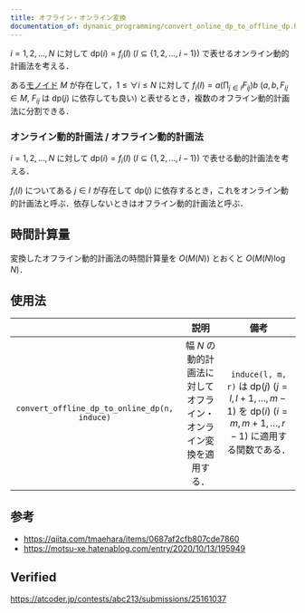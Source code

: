```yaml
---
title: オフライン・オンライン変換
documentation_of: dynamic_programming/convert_online_dp_to_offline_dp.hpp
---
```


$i = 1, 2, \ldots, N$ に対して $\mathrm{dp}(i) = f_i(I) \ (I \subseteq \lbrace 1, 2, \ldots, i - 1 \rbrace)$ で表せるオンライン動的計画法を考える．

ある[モノイド](../../.verify-helper/docs/static/algebraic_structure.md) $M$ が存在して，$1 \leq \forall i \leq N$ に対して $f_i(I) = a(\prod_{j \in I} F_{ij})b \ (a, b, F_{ij} \in M,\ F_{ij} \text{ は } \mathrm{dp}(j) \text{ に依存しても良い})$ と表せるとき，複数のオフライン動的計画法に分割できる．


### オンライン動的計画法 / オフライン動的計画法

$i = 1, 2, \ldots, N$ に対して $\mathrm{dp}(i) = f_i(I) \ (I \subseteq \lbrace 1, 2, \ldots, i - 1 \rbrace)$ で表せる動的計画法を考える．

$f_i(I)$ についてある $j \in I$ が存在して $\mathrm{dp}(j)$ に依存するとき，これをオンライン動的計画法と呼ぶ．依存しないときはオフライン動的計画法と呼ぶ．


## 時間計算量

変換したオフライン動的計画法の時間計算量を $O(M(N))$ とおくと $O(M(N)\log{N})$．


## 使用法

||説明|備考|
|:--:|:--:|:--:|
|`convert_offline_dp_to_online_dp(n, induce)`|幅 $N$ の動的計画法に対してオフライン・オンライン変換を適用する．|`induce(l, m, r)` は $\mathrm{dp}(j) \ (j = l, l + 1, \ldots, m - 1)$ を $\mathrm{dp}(i) \ (i = m, m + 1, \ldots, r - 1)$ に適用する関数である．|


## 参考

- https://qiita.com/tmaehara/items/0687af2cfb807cde7860
- https://motsu-xe.hatenablog.com/entry/2020/10/13/195949


## Verified

https://atcoder.jp/contests/abc213/submissions/25161037
